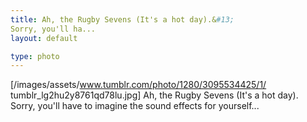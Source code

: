```yaml
---
title: Ah, the Rugby Sevens (It's a hot day).&#13;
Sorry, you'll ha...
layout: default

type: photo
---
```


[/images/assets/www.tumblr.com/photo/1280/3095534425/1/
tumblr_lg2hu2y8761qd78lu.jpg]
Ah, the Rugby Sevens (It's a hot day).
Sorry, you'll have to imagine the sound effects for yourself...


